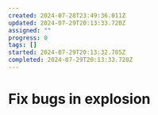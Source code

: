 ```yaml
---
created: 2024-07-28T23:49:36.011Z
updated: 2024-07-29T20:13:33.720Z
assigned: ""
progress: 0
tags: []
started: 2024-07-29T20:13:32.785Z
completed: 2024-07-29T20:13:33.720Z
---
```


# Fix bugs in explosion
